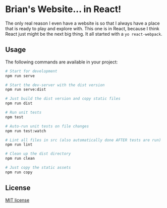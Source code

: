 # Brian's Website... in React!

The only real reason I even have a website is so that I always have a place that is ready to play and explore with.
This one is in React, because I think React just might be the next big thing. It all started with a `yo react-webpack`.

## Usage
The following commands are available in your project:
```bash
# Start for development
npm run serve

# Start the dev-server with the dist version
npm run serve:dist

# Just build the dist version and copy static files
npm run dist

# Run unit tests
npm test

# Auto-run unit tests on file changes
npm run test:watch

# Lint all files in src (also automatically done AFTER tests are run)
npm run lint

# Clean up the dist directory
npm run clean

# Just copy the static assets
npm run copy
```

## License
[MIT license](http://opensource.org/licenses/mit-license.php)
